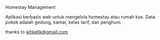 Homestay Management

Aplikasi berbasis web untuk mengelola homestay atau rumah kos. Data pokok adalah gedung, kamar, kelas tarif, dan penghuni.

thanks to whkelik@gmail.com
